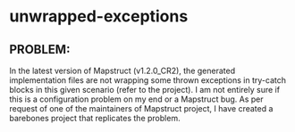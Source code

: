# unwrapped-exceptions

## PROBLEM: 

In the latest version of Mapstruct (v1.2.0_CR2), the generated implementation files are not wrapping some thrown exceptions in try-catch blocks in this given scenario (refer to the project). I am not entirely sure if this is a configuration problem on my end or a Mapstruct bug. As per request of one of the maintainers of Mapstruct project, I have created a barebones project that replicates the problem.
